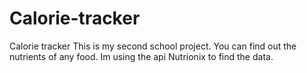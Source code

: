 # Calorie-tracker
Calorie tracker
This is my second school project. You can find out the nutrients of any food. Im using the api Nutrionix to find the data.
